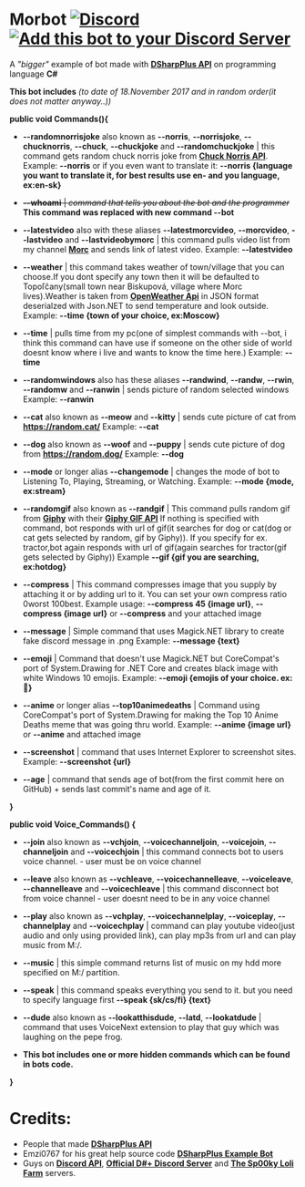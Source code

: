 # Morbot [![Discord](https://img.shields.io/badge/join%20us%20on-our%20Discord%20Server-green.svg?style=flat-square)](https://discord.gg/Gneap49) [![Add this bot to your Discord Server](https://img.shields.io/badge/Morbot-add%20it%20to%20your%20Discord%20Server!-green.svg?style=flat-square)](https://discordapp.com/api/oauth2/authorize?client_id=219188936940060684&scope=bot)
A *"bigger"* example of bot made with **[DSharpPlus API](https://github.com/NaamloosDT/DSharpPlus)** on programming language **C#**

**This bot includes** *(to date of 18.November 2017 and in random order(it does not matter anyway..))*

**public void Commands(){**

- **--randomnorrisjoke** also known as **--norris**, **--norrisjoke**, **--chucknorris**, **--chuck**, **--chuckjoke** and **--randomchuckjoke** | this command gets random chuck norris joke from **[Chuck Norris API](https://api.chucknorris.io/)**. Example: **--norris** or if you even want to translate it: **--norris {language you want to translate it, for best results use en- and you language, ex:en-sk}**

- ~~**--whoami** | *command that tells you about the bot and the programmer*~~ **This command was replaced with new command --bot**

- **--latestvideo** also with these aliases **--latestmorcvideo**, **--morcvideo**, **--lastvideo** and  **--lastvideobymorc** | this command pulls video list from my channel **[Morc](https://youtube.com/riskoautobus)** and sends link of latest video. Example: **--latestvideo**

- **--weather** | this command takes weather of town/village that you can choose.If you dont specify any town then it will be defaulted to Topoľčany(small town near Biskupová, village where Morc lives).Weather is taken from **[OpenWeather Api](https://openweathermap.org/api)** in JSON format deserialzed with Json.NET to send temperature and look outside. Example: **--time {town of your choice, ex:Moscow}**

- **--time** | pulls time from my pc(one of simplest commands with --bot, i think this command can have use if someone on the other side of world doesnt know where i live and wants to know the time here.) Example: **--time**

- **--randomwindows** also has these aliases **--randwind**, **--randw**, **--rwin**, **--randomw** and **--ranwin** | sends picture of random selected windows Example: **--ranwin**

- **--cat** also known as **--meow** and **--kitty** | sends cute picture of cat from **https://random.cat/** Example: **--cat**

- **--dog** also known as **--woof** and **--puppy** | sends cute picture of dog from **https://random.dog/** Example: **--dog**

- **--mode** or longer alias **--changemode** | changes the mode of bot to Listening To, Playing, Streaming, or Watching. Example: **--mode {mode, ex:stream}**

- **--randomgif** also known as **--randgif** | This command pulls random gif from **[Giphy](https://giphy.com)** with their **[Giphy GIF API](https://developers.giphy.com/docs/)** If nothing is specified with command, bot responds with url of gif(it searches for dog or cat(dog or cat gets selected by random, gif by Giphy)). If you specify for ex. tractor,bot again responds with url of gif(again searches for tractor(gif gets selected by Giphy)) Example **--gif {gif you are searching, ex:hotdog}**

- **--compress** | This command compresses image that you supply by attaching it or by adding url to it. You can set your own compress ratio 0worst 100best. Example usage: **--compress 45 {image url}**, **--compress {image url}** or **--compress** and your attached image

- **--message** | Simple command that uses Magick.NET library to create fake discord message in .png Example: **--message {text}**

- **--emoji** | Command that doesn't use Magick.NET but CoreCompat's port of System.Drawing for .NET Core and creates black image with white Windows 10 emojis. Example: **--emoji {emojis of your choice. ex:🤔}**

- **--anime** or longer alias **--top10animedeaths** | Command using CoreCompat's port of System.Drawing for making the Top 10 Anime Deaths meme that was going thru world. Example: **--anime {image url}** or **--anime** and attached image

- **--screenshot** | command that uses Internet Explorer to screenshot sites. Example: **--screenshot {url}**

- **--age** | command that sends age of bot(from the first commit here on GitHub) + sends last commit's name and age of it.

**}**

**public void Voice_Commands() {**

- **--join** also known as **--vchjoin**, **--voicechanneljoin**, **--voicejoin**, **--channeljoin** and **--voicechjoin** | this command connects bot to users voice channel. - user must be on voice channel

- **--leave** also known as **--vchleave**, **--voicechannelleave**, **--voiceleave**, **--channelleave** and **--voicechleave** | this command disconnect bot from voice channel - user doesnt need to be in any voice channel

- **--play** also known as **--vchplay**, **--voicechannelplay**, **--voiceplay**, **--channelplay** and **--voicechplay** | command can play youtube video(just audio and only using provided link), can play mp3s from url and can play music from M:/.

- **--music** | this simple command returns list of music on my hdd more specified on M:/ partition.

- **--speak** | this command speaks everything you send to it. but you need to specify language first **--speak {sk/cs/fi} {text}** 

- **--dude** also known as **--lookatthisdude**, **--latd**, **--lookatdude** | command that uses VoiceNext extension to play that guy which was laughing on the pepe frog.

- **This bot includes one or more hidden commands which can be found in bots code.**

**}**

# Credits:
- People that made **[DSharpPlus API](https://github.com/NaamloosDT/DSharpPlus)**
- Emzi0767 for his great help source code **[DSharpPlus Example Bot](https://github.com/Emzi0767/DSharpPlus-Example-Bot)**
- Guys on **[Discord API](https://discord.gg/discord-api)**, **[Official D#+ Discord Server](https://discord.gg/KeAS3pU)** and **[The Sp00ky Loli Farm](https://discordapp.com/invite/0oZpaYcAjfvkDuE4)** servers.
